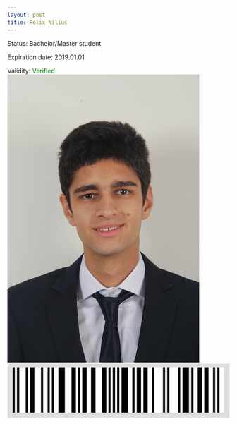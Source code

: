 ```yaml
---
layout: post
title: Felix Nilius
---
```


Status: Bachelor/Master student

Expiration date: 2019.01.01

Validity: <font color="green"> Verified</font> 
![](/members/img/Felix_Nilius.png)
![](/members/img/bar.png)
